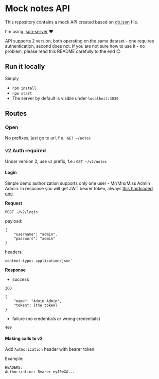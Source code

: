 # Mock notes API
This repository contains a mock API created based on [db.json](./db.json) file.

I'm using [json-server](https://github.com/typicode/json-server) :heart:

API supports 2 version, both operating on the same dataset - one requires authentication, second does not.
If you are not sure how to use it - no problem, please read this README carefully to the end :blush:

## Run it locally
Simply

* `npm install`
* `npm start`
* The server by default is visible under `localhost:3030`

## Routes

### Open
No prefixes, just go to url, f.e.: `GET ~/notes`

### v2 Auth required
Under version 2, use `v2` prefix, f.e.: `GET ~/v2/notes`

#### Login
Simple demo authorization supports only one user - Mr/Mrs/Miss Admin Admin.
In response you will get JWT bearer token, always [this hardcoded one](https://jwt.io/#debugger-io?token=eyJ0eXAiOiJKV1QiLCJhbGciOiJIUzI1NiJ9.eyJpc3MiOiJtaWNoYWxjenVrbS54eXoiLCJpYXQiOjE1MzEzNDY1MjEsImV4cCI6MTU5NDUwNDkyMSwiYXVkIjoid3d3LmV4YW1wbGUuY29tIiwic3ViIjoiYWRtaW4uYWRtaW5AZXhhbXBsZS5jb20iLCJOYW1lIjoiQWRtaW4iLCJTdXJuYW1lIjoiQWRtaW4iLCJFbWFpbCI6ImFkbWluLmFkbWluQGV4YW1wbGUuY29tIiwiUm9sZSI6IlN5c3RlbSBBZG1pbnN0cmF0b3IifQ.q14fIWoyZsvkDmDDtE6Hi34zpmSJLNmtueFaHSd82YM).

**Request**

`POST ~/v2/login`

payload:
```
{
    "username": "admin",
    "password": "admin"
}
```

headers:
```
content-type: application/json`
```

**Response**

* success
```
200

{
    "name": "Admin Admin",
    "token": {the token}
}
```

* failure (no credentials or wrong credentials)
```
400
```

#### Making calls to v2
Add `Authorization` header with bearer token

Example:
```
HEADERS:
Authorization: Bearer eyJ0eXA...
```